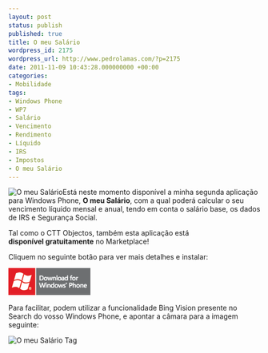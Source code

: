 ```yaml
---
layout: post
status: publish
published: true
title: O meu Salário
wordpress_id: 2175
wordpress_url: http://www.pedrolamas.com/?p=2175
date: 2011-11-09 10:43:28.000000000 +00:00
categories:
- Mobilidade
tags:
- Windows Phone
- WP7
- Salário
- Vencimento
- Rendimento
- Líquido
- IRS
- Impostos
- O meu Salário
---
```

![](wp-content/uploads/2011/10/O-meu-Salário.png "O meu Salário")Está neste momento disponível a minha segunda aplicação para Windows Phone, **O meu Salário**, com a qual poderá calcular o seu vencimento líquido mensal e anual, tendo em conta o salário base, os dados de IRS e Segurança Social.

Tal como o CTT Objectos, também esta aplicação está **disponível gratuitamente** no Marketplace!

Cliquem no seguinte botão para ver mais detalhes e instalar:

[![](wp-content/uploads/2011/10/Download-EN-Med.png "O meu Salário")](http://windowsphone.com/s?appid=0efd4c52-4398-4e39-a484-fec50748a1c1)

Para facilitar, podem utilizar a funcionalidade Bing Vision presente no Search do vosso Windows Phone, e apontar a câmara para a imagem seguinte:

![](wp-content/uploads/2011/10/O-meu-Salário-Tag.png "O meu Salário Tag")
